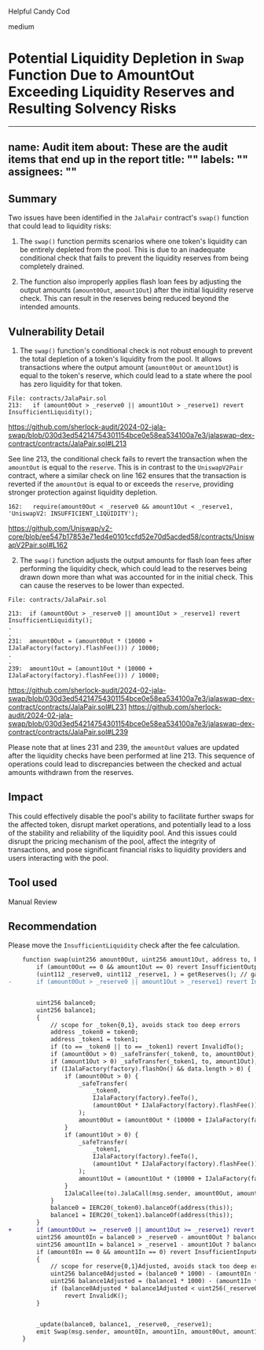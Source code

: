 Helpful Candy Cod

medium

# Potential Liquidity Depletion in `Swap` Function Due to AmountOut Exceeding Liquidity Reserves and Resulting Solvency Risks

---
name: Audit item
about: These are the audit items that end up in the report
title: ""
labels: ""
assignees: ""
---

## Summary
Two issues have been identified in the `JalaPair` contract's `swap()` function that could lead to liquidity risks:

1. The `swap()` function permits scenarios where one token's liquidity can be entirely depleted from the pool. This is due to an inadequate conditional check that fails to prevent the liquidity reserves from being completely drained.

2. The function also improperly applies flash loan fees by adjusting the output amounts (`amount0Out`, `amount1Out`) after the initial liquidity reserve check. This can result in the reserves being reduced beyond the intended amounts.

## Vulnerability Detail
1. The `swap()` function's conditional check is not robust enough to prevent the total depletion of a token's liquidity from the pool. It allows transactions where the output amount (`amount0Out` or `amount1Out`) is equal to the token's reserve, which could lead to a state where the pool has zero liquidity for that token.

```solidity
File: contracts/JalaPair.sol
213:   if (amount0Out > _reserve0 || amount1Out > _reserve1) revert InsufficientLiquidity();
```
https://github.com/sherlock-audit/2024-02-jala-swap/blob/030d3ed54214754301154bce0e58ea534100a7e3/jalaswap-dex-contract/contracts/JalaPair.sol#L213

See line 213, the conditional check fails to revert the transaction when the `amountOut` is equal to the `reserve`. This is in contrast to the `UniswapV2Pair` contract, where a similar check on line 162 ensures that the transaction is reverted if the `amountOut` is equal to or exceeds the `reserve`, providing stronger protection against liquidity depletion.

```solidity
162:   require(amount0Out < _reserve0 && amount1Out < _reserve1, 'UniswapV2: INSUFFICIENT_LIQUIDITY');
```
https://github.com/Uniswap/v2-core/blob/ee547b17853e71ed4e0101ccfd52e70d5acded58/contracts/UniswapV2Pair.sol#L162

2. The `swap()` function adjusts the output amounts for flash loan fees after performing the liquidity check, which could lead to the reserves being drawn down more than what was accounted for in the initial check. This can cause the reserves to be lower than expected.

```solidity
File: contracts/JalaPair.sol

213:  if (amount0Out > _reserve0 || amount1Out > _reserve1) revert InsufficientLiquidity();
.
.
231:  amount0Out = (amount0Out * (10000 + IJalaFactory(factory).flashFee())) / 10000;
.
.
239:  amount1Out = (amount1Out * (10000 + IJalaFactory(factory).flashFee())) / 10000;
```
https://github.com/sherlock-audit/2024-02-jala-swap/blob/030d3ed54214754301154bce0e58ea534100a7e3/jalaswap-dex-contract/contracts/JalaPair.sol#L231
https://github.com/sherlock-audit/2024-02-jala-swap/blob/030d3ed54214754301154bce0e58ea534100a7e3/jalaswap-dex-contract/contracts/JalaPair.sol#L239

Please note that at lines 231 and 239, the `amountOut` values are updated after the liquidity checks have been performed at line 213. This sequence of operations could lead to discrepancies between the checked and actual amounts withdrawn from the reserves.

## Impact
This could effectively disable the pool's ability to facilitate further swaps for the affected token, disrupt market operations, and potentially lead to a loss of the stability and reliability of the liquidity pool. And this issues could disrupt the pricing mechanism of the pool, affect the integrity of transactions, and pose significant financial risks to liquidity providers and users interacting with the pool.

## Tool used

Manual Review

## Recommendation
Please move the `InsufficientLiquidity` check after the fee calculation.

```diff
    function swap(uint256 amount0Out, uint256 amount1Out, address to, bytes calldata data) external lock {
        if (amount0Out == 0 && amount1Out == 0) revert InsufficientOutputAmount();
        (uint112 _reserve0, uint112 _reserve1, ) = getReserves(); // gas savings
-       if (amount0Out > _reserve0 || amount1Out > _reserve1) revert InsufficientLiquidity();


        uint256 balance0;
        uint256 balance1;
        {
            // scope for _token{0,1}, avoids stack too deep errors
            address _token0 = token0;
            address _token1 = token1;
            if (to == _token0 || to == _token1) revert InvalidTo();
            if (amount0Out > 0) _safeTransfer(_token0, to, amount0Out); // optimistically transfer tokens
            if (amount1Out > 0) _safeTransfer(_token1, to, amount1Out); // optimistically transfer tokens
            if (IJalaFactory(factory).flashOn() && data.length > 0) {
                if (amount0Out > 0) {
                    _safeTransfer(
                        _token0,
                        IJalaFactory(factory).feeTo(),
                        (amount0Out * IJalaFactory(factory).flashFee()) / 10000
                    );
                    amount0Out = (amount0Out * (10000 + IJalaFactory(factory).flashFee())) / 10000;
                }
                if (amount1Out > 0) {
                    _safeTransfer(
                        _token1,
                        IJalaFactory(factory).feeTo(),
                        (amount1Out * IJalaFactory(factory).flashFee()) / 10000
                    );
                    amount1Out = (amount1Out * (10000 + IJalaFactory(factory).flashFee())) / 10000;
                }
                IJalaCallee(to).JalaCall(msg.sender, amount0Out, amount1Out, data);
            }
            balance0 = IERC20(_token0).balanceOf(address(this));
            balance1 = IERC20(_token1).balanceOf(address(this));
        }
+       if (amount0Out >= _reserve0 || amount1Out >= _reserve1) revert InsufficientLiquidity();
        uint256 amount0In = balance0 > _reserve0 - amount0Out ? balance0 - (_reserve0 - amount0Out) : 0;
        uint256 amount1In = balance1 > _reserve1 - amount1Out ? balance1 - (_reserve1 - amount1Out) : 0;
        if (amount0In == 0 && amount1In == 0) revert InsufficientInputAmount();
        {
            // scope for reserve{0,1}Adjusted, avoids stack too deep errors
            uint256 balance0Adjusted = (balance0 * 1000) - (amount0In * 3);
            uint256 balance1Adjusted = (balance1 * 1000) - (amount1In * 3);
            if (balance0Adjusted * balance1Adjusted < uint256(_reserve0) * uint256(_reserve1) * (1000 ** 2))
                revert InvalidK();
        }


        _update(balance0, balance1, _reserve0, _reserve1);
        emit Swap(msg.sender, amount0In, amount1In, amount0Out, amount1Out, to);
    }
```





